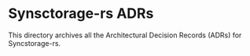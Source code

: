 # Synsctorage-rs ADRs

This directory archives all the Architectural Decision Records (ADRs) for Syncstorage-rs.
